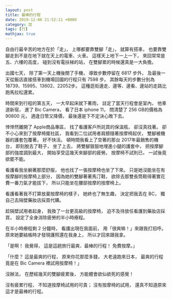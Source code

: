 ```yaml
---
layout: post
title: 最棒的行程
date: 2019-12-06 21:52:11 +0000
category: 誌
tags: [行]
mathjax: true
---
```


自由行最辛苦的地方在於「走」，
上哪都要靠雙腳「走」，
就算有搭車，
也要靠雙腳走到不是在地下就在天上的電車、火車。
這樣天上地下一上一下，
來回常常是五、六樓的高度，
碰到沒有電扶梯的站，
在雙腳累的時候還真是一大負擔。

<!--more-->

出國七天，
除了第一天上機後關了手機，
導致步數停留在 6817 步外，
及最後一天從飯店直接搭車到機場回國的行程只有 7598 步。
其餘每天的步數分別為 18739、15995、13602、22052步。
這種逛街邊走、邊等、邊看、邊站的走路比跑馬拉松還累。

時間來到行程的第五天，
一大早起床就下著雨，
註定了當天行程會是室內，
他車道新宿，
進了 Bic Camera，
看了日本 iphone 11，
問清楚了 256 GB的價格為 90800 元，
適逢日幣又降價，
最後還是下不定決心敗下去。

悻悻然離開了 Apple商品專區，
找了看護客戶所託買的保溫瓶，
卻沒真找著。
卻不小心來到了按摩椅擺社區，
我看到二位試用者肩膀隨著按摩椅起伏，
雙腳被機器的護套包覆著，
好不快活。
頓時間我看上了空著的那台 2017年最銷售的機台，
即刻脫去了鞋子，
坐了上去，
將雙腳狠狠地埋進小腿的護套中，
把按摩腳部的強度調到最大，
開始享受這幾天來腳部的疲勞。
按摩椅不試則已，
一試後竟欲罷不能。

看護看我坐躺著那麼舒服，
他也找了一張按摩椅也坐了下來。
只是她沒能坐在有按摩腳的按摩椅上部分，
因為她的雙腳著著馬汀鞋，
欲除去那雙長筒鞋得著實花費一番力氣才能拔下，
所以只能坐在腰部按摩的按摩椅上。

看護看著我不打算放棄按摩椅的樣子，
她終也了無生趣，
決定把我丟在 BC，
獨自己去隔壁藥妝店採買代購。

趁隔壁試用者起身，
我換了一台更高級的按摩椅，
迫不及待放任看護到藥妝店採買，
設定了全身消除疲勞的半小時療程。

在半小時療程剩 2 分鐘時，
看護出現在我面前，
用「很爽嘛！」來跟我打招呼。
原來她要結帳時才發現護照還在我身上，
所以才回來跟我拿。

「是啊！
我覺得，
這是這趟旅行最爽、最棒的行程！
免費按摩。」

「什麼？
這是最爽的行程，
原來你花那麼多錢，
大老遠跑來日本，
最爽的行程竟是在 Bic Camera 裡試用按摩椅！」

沒辦法，
在歷經幾天的雙腳疲累後，
方能體會欲仙欲死的感覺！

沒有疲累行程，
不知道按摩椅試用的可貴；
沒有按摩椅的試用，
還真不知道原來這才是最棒的行程。
